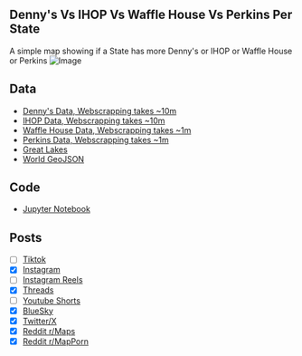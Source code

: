 ## Denny's Vs IHOP Vs Waffle House Vs Perkins Per State
A simple map showing if a State has more Denny's or IHOP or Waffle House or Perkins
![Image](https://drive.google.com/uc?export=view&id=1ryl9THW3rMeMZlG5XMBCSAaXygrlK65Y)

## Data
* [Denny's Data, Webscrapping takes ~10m](../../restaurants/Dennys_Per_State/)
* [IHOP Data, Webscrapping takes ~10m](../../restaurants/IHOPs_Per_State/)
* [Waffle House Data, Webscrapping takes ~1m](../../restaurants/Waffle_House_Per_State/)
* [Perkins Data, Webscrapping takes ~1m](../../restaurants/Perkins_Per_State/)
* [Great Lakes](https://usicecenter.gov/Products/GreatLakesData)
* [World GeoJSON](https://public.opendatasoft.com/explore/dataset/world-administrative-boundaries/export/?flg=en-us)

## Code
* [Jupyter Notebook](FormatData.ipynb)

## Posts
- [ ] [Tiktok]()
- [x] [Instagram](https://www.instagram.com/p/DKE2PyGM9wh/)
- [ ] [Instagram Reels]()
- [x] [Threads](https://www.threads.com/@vinemapper/post/DKE2QNDsRAe)
- [ ] [Youtube Shorts]()
- [x] [BlueSky](https://bsky.app/profile/vinemapper.bsky.social/post/3lpymf5hicc2n)
- [x] [Twitter/X](https://x.com/VineMapper/status/1926611283127722431)
- [x] [Reddit r/Maps](https://www.reddit.com/r/Maps/comments/1kv0sxt/ihop_vs_dennys_vs_wafflehouse_vs_perkins/)
- [x] [Reddit r/MapPorn](https://www.reddit.com/r/MapPorn/comments/1kv0sjy/ihop_vs_dennys_vs_wafflehouse_vs_perkins/)
